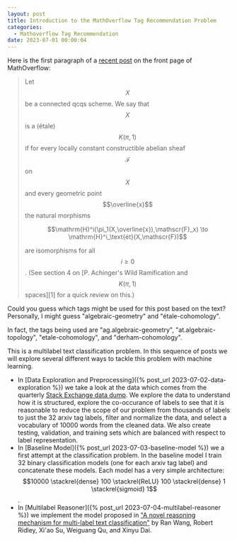 ```yaml
---
layout: post
title: Introduction to the MathOverflow Tag Recommendation Problem
categories: 
  - Mathoverflow Tag Recommendation
date: 2023-07-01 00:00:04
---
```


Here is the first paragraph of a [recent post](https://mathoverflow.net/q/450133/1106) on the front page of MathOverflow:

>Let $$X$$ be a connected qcqs scheme. We say that $$X$$ is a (étale) $$K(\pi,1)$$ if for every locally constant constructible abelian sheaf $$\mathscr{F}$$ on $$X$$ and every geometric point $$\overline{x}$$ the natural morphisms
>
>$$\mathrm{H}^i(\pi_1(X,\overline{x}),\mathscr{F}_x) \to \mathrm{H}^i_\text{ét}(X,\mathscr{F})$$
>
>are isomorphisms for all $$i\geq 0$$. (See section 4 on \[P. Achinger's Wild Ramification and $$K(\pi,1)$$ spaces\]\[1\] for a quick review on this.)

Could you guess which tags might be used for this post based on the text?  Personally, I might guess "algebraic-geometry" and "étale-cohomology".

In fact, the tags being used are "ag.algebraic-geometry", "at.algebraic-topology", "etale-cohomology", and "derham-cohomology".

This is a multilabel text classification problem.  In this sequence of posts we will explore several different ways to tackle this problem with machine learning.

- In [Data Exploration and Preprocessing]({% post_url 2023-07-02-data-exploration %})
 we take a look at the data which comes from the quarterly [Stack Exchange data dump](https://archive.org/details/stackexchange).  We explore the data to understand how it is structured, explore the co-occurance of labels to see that it is reasonable to reduce the scope of our problem from thousands of labels to just the 32 arxiv tag labels, filter and normalize the data, and select a vocabulary of 10000 words from the cleaned data. We also create testing, validation, and training sets which are balanced with respect to label representation.
- In [Baseline Model]({% post_url 2023-07-03-baseline-model %}) we a first attempt at the classification problem.  In the baseline model I train 32 binary classification models (one for each arxiv tag label) and concatenate these models.  Each model has a very simple architecture:  $$10000 \stackrel{dense} 100 \stackrel{ReLU} 100 \stackrel{dense} 1 \stackrel{sigmoid} 1$$.
- In [Multilabel Reasoner]({% post_url 2023-07-04-multilabel-reasoner %}) we implement the model proposed in ["A novel reasoning mechanism for multi-label text classification"](https://doi.org/10.1016/j.ipm.2020.102441) by Ran Wang, Robert Ridley, Xi'ao Su, Weiguang Qu, and Xinyu Dai.

